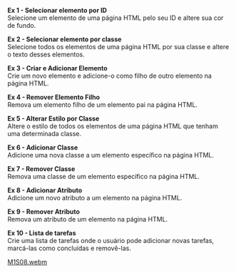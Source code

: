 <b>Ex 1 - Selecionar elemento por ID</br></b>
Selecione um elemento de uma página HTML pelo seu ID e altere sua cor de fundo.

<b>Ex 2 - Selecionar elemento por classe</br></b>
Selecione todos os elementos de uma página HTML por sua classe e altere o texto desses elementos.

<b>Ex 3 - Criar e Adicionar Elemento</br></b>
Crie um novo elemento e adicione-o como filho de outro elemento na página HTML.

<b>Ex 4 - Remover Elemento Filho</br></b>
Remova um elemento filho de um elemento pai na página HTML.

<b>Ex 5 - Alterar Estilo por Classe</br></b>
Altere o estilo de todos os elementos de uma página HTML que tenham uma determinada classe.

<b>Ex 6 - Adicionar Classe</br></b>
Adicione uma nova classe a um elemento específico na página HTML.

<b>Ex 7 - Remover Classe</br></b>
Remova uma classe de um elemento específico na página HTML.

<b>Ex 8 - Adicionar Atributo</br></b>
Adicione um novo atributo a um elemento na página HTML.

<b>Ex 9 - Remover Atributo</br></b>
Remova um atributo de um elemento na página HTML.

<b>Ex 10 - Lista de tarefas</br></b>
Crie uma lista de tarefas onde o usuário pode adicionar novas tarefas, marcá-las como concluídas e removê-las.

[M1S08.webm](https://github.com/jaquelinemarina/FuturoDEV_M1S08/assets/153782247/16641cb2-a9cd-4b23-afa7-2eb99d34211e)
